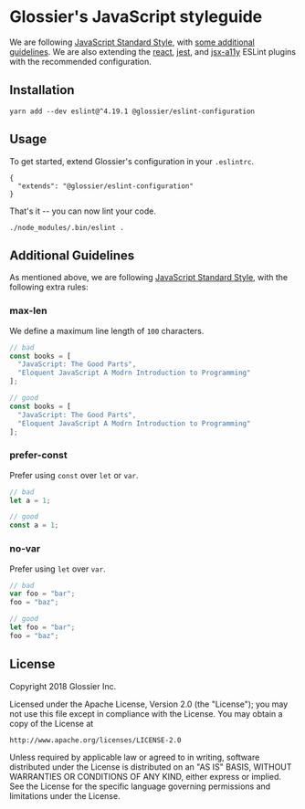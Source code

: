 # Glossier's JavaScript styleguide

We are following [JavaScript Standard Style](https://standardjs.com), with [some additional guidelines](#additional-guidelines). We are also extending the [react](https://github.com/yannickcr/eslint-plugin-react), [jest](https://github.com/jest-community/eslint-plugin-jest), and [jsx-a11y](https://www.npmjs.com/package/eslint-plugin-jsx-a11y) ESLint plugins with the recommended configuration.

## Installation

```
yarn add --dev eslint@^4.19.1 @glossier/eslint-configuration
```

## Usage

To get started, extend Glossier's configuration in your `.eslintrc`.

```
{
  "extends": "@glossier/eslint-configuration"
}
```

That's it -- you can now lint your code.

```
./node_modules/.bin/eslint .
```

## Additional Guidelines

As mentioned above, we are following [JavaScript Standard Style](https://standardjs.com), with the following extra rules:

### max-len

We define a maximum line length of `100` characters.

```js
// bad
const books = [
  "JavaScript: The Good Parts",
  "Eloquent JavaScript A Modrn Introduction to Programming"
];

// good
const books = [
  "JavaScript: The Good Parts",
  "Eloquent JavaScript A Modrn Introduction to Programming"
];
```

### prefer-const

Prefer using `const` over `let` or `var`.

```js
// bad
let a = 1;

// good
const a = 1;
```

### no-var

Prefer using `let` over `var`.

```js
// bad
var foo = "bar";
foo = "baz";

// good
let foo = "bar";
foo = "baz";
```

## License

Copyright 2018 Glossier Inc.

Licensed under the Apache License, Version 2.0 (the "License");
you may not use this file except in compliance with the License.
You may obtain a copy of the License at

    http://www.apache.org/licenses/LICENSE-2.0

Unless required by applicable law or agreed to in writing, software
distributed under the License is distributed on an "AS IS" BASIS,
WITHOUT WARRANTIES OR CONDITIONS OF ANY KIND, either express or implied.
See the License for the specific language governing permissions and
limitations under the License.
